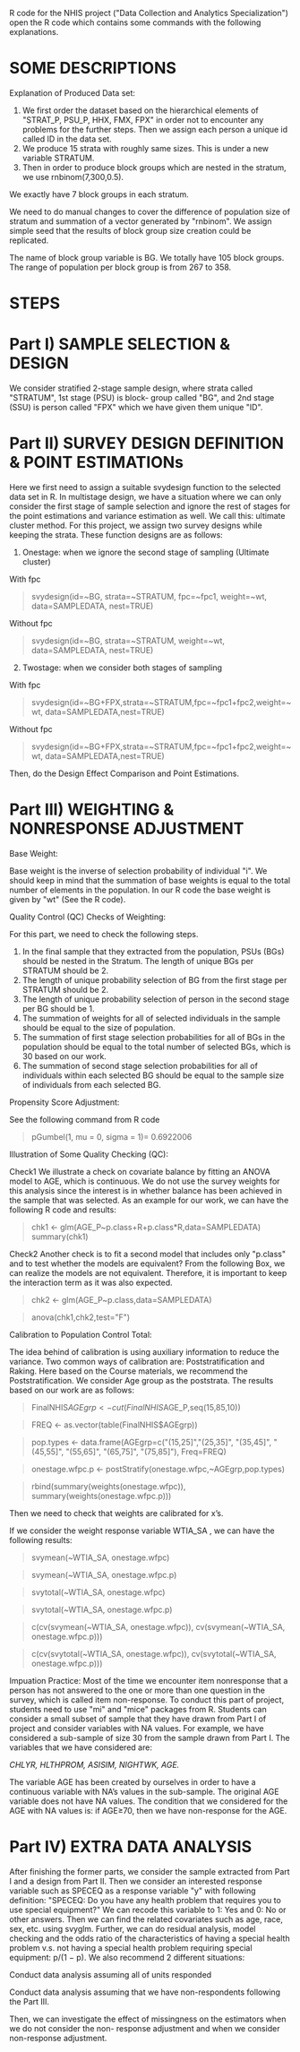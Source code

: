 R code for the NHIS project ("Data Collection and Analytics Specialization")
open the R code which contains some commands with the following explanations.


SOME DESCRIPTIONS
==============================================

Explanation of Produced Data set:
1. We first order the dataset based on the hierarchical elements of "STRAT_P, PSU_P, HHX, FMX, FPX" in
order not to encounter any problems for the further steps. Then we assign each person a unique id called
ID in the data set.
2. We produce 15 strata with roughly same sizes. This is under a new variable STRATUM.
3. Then in order to produce block groups which are nested in the stratum, we use rnbinom(7,300,0.5).

We exactly have 7 block groups in each stratum.

We need to do manual changes to cover the difference of population size of stratum and
summation of a vector generated by "rnbinom". We assign simple seed that the results of block
group size creation could be replicated.

The name of block group variable is BG. We totally have 105 block groups.
The range of population per block group is from 267 to 358. 


STEPS
==============================================

Part I) SAMPLE SELECTION & DESIGN
==============================================

We consider stratified 2-stage sample design, where strata called "STRATUM", 1st stage (PSU) is block-
group called "BG", and 2nd stage (SSU) is person called "FPX" which we have given them unique "ID".

Part II) SURVEY DESIGN DEFINITION & POINT ESTIMATIONs
==============================================================

Here we first need to assign a suitable svydesign function to the selected data set in R. In multistage
design, we have a situation where we can only consider the first stage of sample selection and ignore the
rest of stages for the point estimations and variance estimation as well. We call this: ultimate cluster
method. For this project, we assign two survey designs while keeping the strata. These function designs
are as follows:

1. Onestage: when we ignore the second stage of sampling (Ultimate cluster)

With fpc
> svydesign(id=~BG, strata=~STRATUM, fpc=~fpc1, weight=~wt, data=SAMPLEDATA,
  nest=TRUE)

Without fpc
> svydesign(id=~BG, strata=~STRATUM, weight=~wt, data=SAMPLEDATA, nest=TRUE)

2. Twostage: when we consider both stages of sampling

With fpc
> svydesign(id=~BG+FPX,strata=~STRATUM,fpc=~fpc1+fpc2,weight=~wt,
  data=SAMPLEDATA,nest=TRUE)

Without fpc
> svydesign(id=~BG+FPX,strata=~STRATUM,fpc=~fpc1+fpc2,weight=~wt,
  data=SAMPLEDATA,nest=TRUE)
  
Then, do the Design Effect Comparison and Point Estimations.  

Part III) WEIGHTING & NONRESPONSE ADJUSTMENT
==============================================================

Base Weight:

Base weight is the inverse of selection probability of individual "i". We should keep in mind that the
summation of base weights is equal to the total number of elements in the population.
In our R code the base weight is given by "wt" (See the R code).

Quality Control (QC) Checks of Weighting:

For this part, we need to check the following steps.

1. In the final sample that they extracted from the population, PSUs (BGs) should be nested in the Stratum.
The length of unique BGs per STRATUM should be 2.
2. The length of unique probability selection of BG from the first stage per STRATUM should be 2.
3. The length of unique probability selection of person in the second stage per BG should be 1.
4. The summation of weights for all of selected individuals in the sample should be equal to the size of
population.
5. The summation of first stage selection probabilities for all of BGs in the population should be equal to
the total number of selected BGs, which is 30 based on our work.
6. The summation of second stage selection probabilities for all of individuals within each selected BG
should be equal to the sample size of individuals from each selected BG.

Propensity Score Adjustment:

See the following command from R code
> pGumbel(1, mu = 0, sigma = 1)= 0.6922006

Illustration of Some Quality Checking (QC):

Check1
We illustrate a check on covariate balance by fitting an ANOVA model to AGE, which is continuous. We do
not use the survey weights for this analysis since the interest is in whether balance has been achieved in
the sample that was selected. As an example for our work, we can have the following R code and results:
> chk1 <- glm(AGE_P~p.class+R+p.class*R,data=SAMPLEDATA)
> summary(chk1)

Check2
Another check is to fit a second model that includes only "p.class" and to test whether the models are
equivalent? From the following Box, we can realize the models are not equivalent. Therefore, it is
important to keep the interaction term as it was also expected.
> chk2 <- glm(AGE_P~p.class,data=SAMPLEDATA)

> anova(chk1,chk2,test="F")


Calibration to Population Control Total:

The idea behind of calibration is using auxiliary information to reduce the variance. Two common ways of
calibration are: Poststratification and Raking. Here based on the Course materials, we recommend the
Poststratification. We consider Age group as the poststrata. The results based on our work are as follows:

> FinalNHIS$AGEgrp <- cut(FinalNHIS$AGE_P,seq(15,85,10))

> FREQ <- as.vector(table(FinalNHIS$AGEgrp))

> pop.types <- data.frame(AGEgrp=c("(15,25]","(25,35]",
                                   "(35,45]", "(45,55]", "(55,65]",
                                   "(65,75]", "(75,85]"), Freq=FREQ)
                                   
> onestage.wfpc.p <- postStratify(onestage.wfpc,~AGEgrp,pop.types)

> rbind(summary(weights(onestage.wfpc)), summary(weights(onestage.wfpc.p)))

Then we need to check that weights are calibrated for x’s.

If we consider the weight response variable WTIA_SA , we can have the following results:
> svymean(~WTIA_SA, onestage.wfpc)

> svymean(~WTIA_SA, onestage.wfpc.p)

> svytotal(~WTIA_SA, onestage.wfpc)

> svytotal(~WTIA_SA, onestage.wfpc.p)

> c(cv(svymean(~WTIA_SA, onestage.wfpc)), cv(svymean(~WTIA_SA, onestage.wfpc.p)))

> c(cv(svytotal(~WTIA_SA, onestage.wfpc)), cv(svytotal(~WTIA_SA, onestage.wfpc.p)))


Impuation Practice:
Most of the time we encounter item nonresponse that a person has not answered to the one or more
than one question in the survey, which is called item non-response. To conduct this part of project,
students need to use "mi" and "mice" packages from R.
Students can consider a small subset of sample that they have drawn from Part I of project and consider
variables with NA values. For example, we have considered a sub-sample of size 30 from the sample drawn
from Part I. The variables that we have considered are:

*CHLYR, HLTHPROM, ASISIM, NIGHTWK, AGE.*

The variable AGE has been created by ourselves in order to have a continuous variable with NA’s values
in the sub-sample. The original AGE variable does not have NA values. The condition that we considered
for the AGE with NA values is: if AGE≥70, then we have non-response for the AGE.


Part IV) EXTRA DATA ANALYSIS
==============================================================

After finishing the former parts, we consider the sample extracted from Part I
and a design from Part II. Then we consider an interested
response variable such as SPECEQ as a response variable "y" with following definition:
"SPECEQ: Do you have any health problem that requires you to use special equipment?"
We can recode this variable to 1: Yes and 0: No or other answers.
Then we can find the related covariates such as age, race, sex, etc. using svyglm. Further, we can do
residual analysis, model checking and the odds ratio of the characteristics of having a special health
problem v.s. not having a special health problem requiring special equipment: p/(1 − p).
We also recommend 2 different situations:

Conduct data analysis assuming all of units responded

Conduct data analysis assuming that we have non-respondents following the Part III.

Then, we can investigate the effect of missingness on the estimators when we do not consider the non-
response adjustment and when we consider non-response adjustment.
